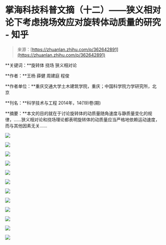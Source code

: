 <!--yml
category: 未分类
date: 2022-11-09 19:44:57
-->

# 掌海科技科普文摘（十二）——狭义相对论下考虑挠场效应对旋转体动质量的研究 - 知乎

> 来源：[https://zhuanlan.zhihu.com/p/362642891](https://zhuanlan.zhihu.com/p/362642891)

**关键词：**旋转体 挠场 狭义相对论

**作者：**王杨 薛健 周建庭 程俊

**作者单位：**重庆交通大学土木建筑学院，重庆；中国科学院力学研究所，北京

**刊名：**科学技术与工程 2014年，14(19)卷(期)

**摘要：**本文的目的就在于讨论旋转体的动质量随角速度与静质量变化的规律，……狭义相对论和挠场理论都表明旋转体的动质量应当严格地依赖运动速度，而与其他因素无关……



![](img/4830b8f137435db75af43f67dfa75716.png)

![](img/6bccb4bf5c820f11064449837ff8d596.png)



![](img/f181198dcbf4754dffbf3f7358bcbbfb.png)

![](img/6bccb4bf5c820f11064449837ff8d596.png)



![](img/4cb0aef4a8fd52277d962678894d3828.png)

![](img/6bccb4bf5c820f11064449837ff8d596.png)



![](img/10579c03e8cab17e1fb701d69939c41c.png)

![](img/1766e70448098068db5e7fc4cc68de46.png)



![](img/c684a51e1f3e94bf4b789d9a81eadbea.png)

![](img/6292b71ac1737836205536e0afc86f5e.png)



![](img/95737f4133dccbfa60097819bc9ed66b.png)

![](img/6bccb4bf5c820f11064449837ff8d596.png)